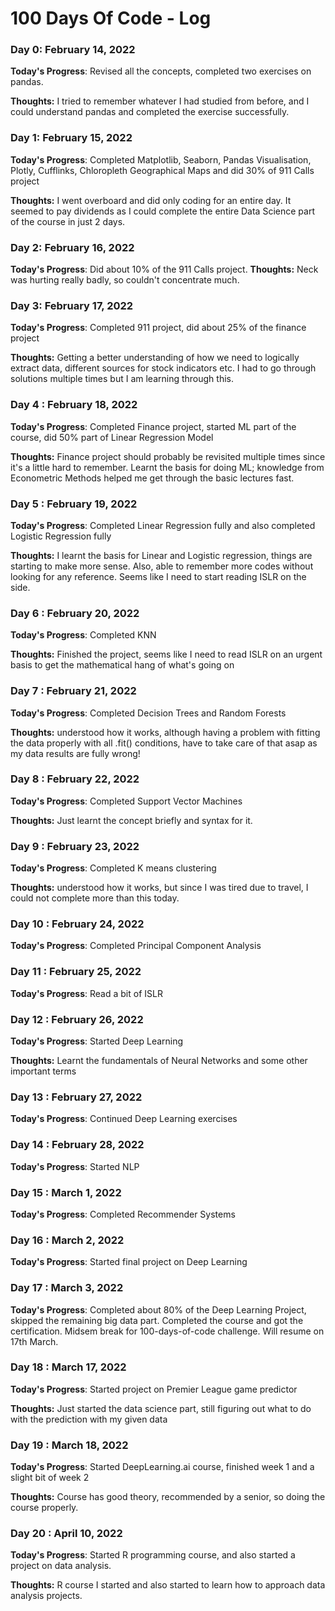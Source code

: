 # 100 Days Of Code - Log

### Day 0: February 14, 2022

**Today's Progress**: Revised all the concepts, completed two exercises on pandas.

**Thoughts:** I tried to remember whatever I had studied from before, and I could understand pandas and completed the exercise successfully.

### Day 1: February 15, 2022

**Today's Progress**: Completed Matplotlib, Seaborn, Pandas Visualisation, Plotly, Cufflinks, Chloropleth Geographical Maps and did 30% of 911 Calls project

**Thoughts:** I went overboard and did only coding for an entire day. It seemed to pay dividends as I could complete the entire Data Science part of the course in just 2 days.

### Day 2: February 16, 2022

**Today's Progress**: Did about 10% of the 911 Calls project.
**Thoughts:** Neck was hurting really badly, so couldn't concentrate much.

### Day 3: February 17, 2022

**Today's Progress**: Completed 911 project, did about 25% of the finance project

**Thoughts:** Getting a better understanding of how we need to logically extract data, different sources for stock indicators etc. I had to go through solutions multiple times but I am learning through this.

### Day 4 : February 18, 2022

**Today's Progress**: Completed Finance project, started ML part of the course, did 50% part of Linear Regression Model

**Thoughts:** Finance project should probably be revisited multiple times since it's a little hard to remember. Learnt the basis for doing ML; knowledge from Econometric Methods helped me get through the basic lectures fast.

### Day 5 : February 19, 2022

**Today's Progress**: Completed Linear Regression fully and also completed Logistic Regression fully

**Thoughts:** I learnt the basis for Linear and Logistic regression, things are starting to make more sense. Also, able to remember more codes without looking for any reference. Seems like I need to start reading ISLR on the side.

### Day 6 : February 20, 2022

**Today's Progress**: Completed KNN

**Thoughts:** Finished the project, seems like I need to read ISLR on an urgent basis to get the mathematical hang of what's going on

### Day 7 : February 21, 2022

**Today's Progress**: Completed Decision Trees and Random Forests

**Thoughts:** understood how it works, although having a problem with fitting the data properly with all .fit() conditions, have to take care of that asap as my data results are fully wrong!

### Day 8 : February 22, 2022

**Today's Progress**: Completed Support Vector Machines

**Thoughts:** Just learnt the concept briefly and syntax for it.

### Day 9 : February 23, 2022

**Today's Progress**: Completed K means clustering

**Thoughts:** understood how it works, but since I was tired due to travel, I could not complete more than this today.

### Day 10 : February 24, 2022

**Today's Progress**: Completed Principal Component Analysis

### Day 11 : February 25, 2022

**Today's Progress**: Read a bit of ISLR

### Day 12 : February 26, 2022

**Today's Progress**: Started Deep Learning

**Thoughts:** Learnt the fundamentals of Neural Networks and some other important terms

### Day 13 : February 27, 2022

**Today's Progress**: Continued Deep Learning exercises

### Day 14 : February 28, 2022

**Today's Progress**: Started NLP

### Day 15 : March 1, 2022

**Today's Progress**: Completed Recommender Systems

### Day 16 : March 2, 2022

**Today's Progress**: Started final project on Deep Learning


### Day 17 : March 3, 2022

**Today's Progress**: Completed about 80%  of the Deep Learning Project, skipped the remaining big data part. Completed the course and got the certification. Midsem break for 100-days-of-code challenge. Will resume on 17th March.

### Day 18 : March 17, 2022

**Today's Progress**: Started project on Premier League game predictor

**Thoughts:** Just started the data science part, still figuring out what to do with the prediction with my given data

### Day 19 : March 18, 2022

**Today's Progress**: Started DeepLearning.ai course, finished week 1 and a slight bit of week 2

**Thoughts:** Course has good theory, recommended by a senior, so doing the course properly.

### Day 20 : April 10, 2022

**Today's Progress**: Started R programming course, and also started a project on data analysis.

**Thoughts:** R course I started and also started to learn how to approach data analysis projects. 

